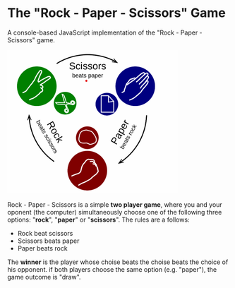 # The "Rock - Paper - Scissors" Game
A console-based JavaScript implementation of the "Rock - Paper - Scissors" game.

![screenshot](image.png)

<a>Rock - Paper - Scissors</a> is a simple **two player game**, where you and your oponent (the computer) simultaneously choose one of the following three options: "**rock**", "**paper**" or "**scissors**". The rules are a follows:

- Rock beat scissors
- Scissors beats paper
- Paper beats rock

The **winner** is the player whose choise beats the choise beats the choice of his opponent. if both players choose the same option (e.g. "paper"), the game outcome is "draw".